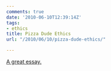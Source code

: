 ```yaml
---
comments: true
date: '2010-06-10T12:39:14Z'
tags:
- ethics
title: Pizza Dude Ethics
url: "/2010/06/10/pizza-dude-ethics/"

---
```

[A great essay.](http://thisibelieve.org/essay/23/)


